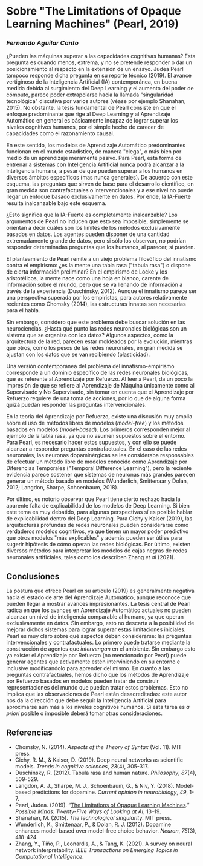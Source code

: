 # Sobre "The Limitations of Opaque Learning Machines" (Pearl, 2019)

### _Fernando Aguilar Canto_

¿Pueden las máquinas superar a las capacidades cognitivas humanas? Esta pregunta es cuando menos, extrema, y no se pretende responder o dar un posicionamiento al respecto en la extensión de un ensayo. Judea Pearl tampoco responde dicha pregunta en su reporte técnico (2019). El avance vertiginoso de la Inteligencia Artificial (IA) contemporánea, en buena medida debida al surgimiento del Deep Learning y el aumento del poder de cómputo, parece poder extrapolarse hacia la llamada "singularidad tecnológica" discutiva por varios autores (véase por ejemplo Shanahan, 2015). No obstante, la tesis fundamental de Pearl consiste en que el enfoque predominante que rige al Deep Learning y al Aprendizaje Automático en general es básicamente incapaz de lograr superar los niveles cognitivos humanos, por el simple hecho de carecer de capacidades como el razonamiento causal.

En este sentido, los modelos de Aprendizaje Automático predominantes funcionan en el mundo estadístico, de manera "ciega", o más bien por medio de un aprendizaje meramente pasivo. Para Pearl, esta forma de entrenar a sistemas con Inteligencia Artificial nunca podrá alcanzar a la inteligencia humana, a pesar de que puedan superar a los humanos en diversos ámbitos específicos (mas nunca generales). De acuerdo con este esquema, las preguntas que sirven de base para el desarrollo científico, en gran medida son contrafactuales o intervencionales y a ese nivel no puede llegar un enfoque basado exclusivamente en datos. Por ende, la IA-Fuerte resulta inalcanzable bajo este esquema.

¿Esto significa que la IA-Fuerte es completamente inalcanzable? Los argumentos de Pearl no inducen que esto sea imposible, simplemente se orientan a decir cuáles son los límites de los métodos exclusivamente basados en datos. Los agentes pueden disponer de una cantidad extremadamente grande de datos, pero si sólo los observan, no podrían responder determinadas preguntas que los humanos, al parecer, sí pueden. 

El planteamiento de Pearl remite a un viejo problema filosófico del innatismo contra el empirismo: ¿es la mente una tabla rasa ("tabula rasa") o dispone de cierta información preliminar? En el empirismo de Locke y los aristotélicos, la mente nace como una hoja en blanco, carente de información sobre el mundo, pero que se va llenando de información a través de la experiencia (Duschinsky, 2012). Aunque el innatismo parece ser una perspectiva superada por los empiristas, para autores relativamente recientes como Chomsky (2014), las estructuras innatas son necesarias para el habla. 

Sin embargo, considero que este problema debe buscar solución en las neurociencias. ¿Hasta qué punto las redes neuronales biológicas son un sistema que se organiza con los datos? Algunos aspectos, como la arquitectura de la red, parecen estar moldeados por la evolución, mientras que otros, como los pesos de las redes neuronales, en gran medida se ajustan con los datos que se van recibiendo (plasticidad).

Una versión contemporánea del problema del innatismo-empirismo corresponde a un dominio específico de las redes neuronales biológicas, que es referente al Aprendizaje por Refuerzo. Al leer a Pearl, da un poco la impresión de que se refiere al Aprendizaje de Máquina únicamente como al Supervisado y No Supervisado, sin tomar en cuenta que el Aprendizaje por Refuerzo requiere de una toma de acciones, por lo que de alguna forma quizá puedan responder las preguntas intervencionales. 

En la teoría del Aprendizaje por Refuerzo, existe una discusión muy amplia sobre el uso de métodos libres de modelos (_model-free_) y los métodos basados en modelos (_model-based_). Los primeros corresponden mejor al ejemplo de la tabla rasa, ya que no asumen supuestos sobre el entorno. Para Pearl, es necesario hacer estos supuestos, y con ello se puede alcanzar a responder preguntas contrafactuales. En el caso de las redes neuronales, las neuronas dopaminérgicas se les consideraba responsables de efectuar un método libre de modelos conocido como Aprendizaje por Diferencias Temporales ("Temporal Difference Learning"), pero la reciente evidencia parece sostener que sistemas de neuronas más grandes parecen generar un método basado en modelos (Wunderlich, Smittenaar y Dolan, 2012; Langdon, Sharpe, Schoenbaum, 2018). 

Por último, es notorio observar que Pearl tiene cierto rechazo hacia la aparente falta de explicabilidad de los modelos de Deep Learning. Si bien este tema es muy debatido, para algunas perspectivas sí es posible hablar de explicabilidad dentro del Deep Learning. Para Cichy y Kaiser (2019), las arquitecturas profundas de redes neuronales pueden considerarse como verdaderos modelos cognitivos, ya que tienen un mayor poder predictivo que otros modelos "más explicables" y además pueden ser útiles para sugerir hipótesis de cómo operan las redes biológicas. Por último, existen diversos métodos para interpretar los modelos de cajas negras de redes neuronales artificiales, tales como los describen Zhang _et al_ (2021).

## Conclusiones

La postura que ofrece Pearl en su artículo (2019) es generalmente negativa hacia el estado de arte del Aprendizaje Automático, aunque reconoce que pueden llegar a mostrar avances impresionantes. La tesis central de Pearl radica en que los avances en Aprendizaje Automático actuales no pueden alcanzar un nivel de inteligencia comparable al humano, ya que operan exclusivamente en datos. Sin embargo, esto no descarta a la posibilidad de mejorar dichos sistemas para lograr superar estas limitaciones iniciales. Pearl es muy claro sobre qué aspectos deben considerarse: las preguntas intervencionales y contrafactuales. Lo primero puede tratarse mediante la construcción de agentes que _intervengan_ en el ambiente. Sin embargo esto ya existe: el Aprendizaje por Refuerzo (no mencionado por Pearl) puede generar agentes que activamente estén interviniendo en su entorno e inclusive modificándolo para aprender del mismo. En cuanto a las preguntas contrafactuales, hemos dicho que los métodos de Aprendizaje por Refuerzo basados en modelos pueden tratar de construir representaciones del mundo que puedan tratar estos problemas. Esto no implica que las observaciones de Pearl están desacreditadas: este autor nos da la dirección que debe seguir la Inteligencia Artificial para aproximarse aún más a los niveles cognitivos humanos. Si esta tarea es _a priori_ posible o imposible deberá tomar otras consideraciones. 


## Referencias
- Chomsky, N. (2014). _Aspects of the Theory of Syntax_ (Vol. 11). MIT press.
- Cichy, R. M., & Kaiser, D. (2019). Deep neural networks as scientific models. _Trends in cognitive sciences_, _23_(4), 305-317.
- Duschinsky, R. (2012). Tabula rasa and human nature. _Philosophy_, _87_(4), 509-529.
- Langdon, A. J., Sharpe, M. J., Schoenbaum, G., & Niv, Y. (2018). Model-based predictions for dopamine. _Current opinion in neurobiology_, _49_, 1-7.
- Pearl, Judea. (2019). “[The Limitations of Opaque Learning Machines](https://ftp.cs.ucla.edu/pub/stat_ser/r489.pdf).” _Possible Minds: Twenty-Five Ways of Looking at AI_, 13–19.
- Shanahan, M. (2015). _The technological singularity_. MIT press.
- Wunderlich, K., Smittenaar, P., & Dolan, R. J. (2012). Dopamine enhances model-based over model-free choice behavior. _Neuron_, _75_(3), 418-424.
- Zhang, Y., Tiňo, P., Leonardis, A., & Tang, K. (2021). A survey on neural network interpretability. _IEEE Transactions on Emerging Topics in Computational Intelligence_.